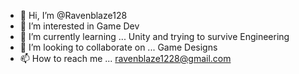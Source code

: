 - 👋 Hi, I’m @Ravenblaze128
- 👀 I’m interested in Game Dev
- 🌱 I’m currently learning ... Unity and trying to survive Engineering
- 💞️ I’m looking to collaborate on ... Game Designs
- 📫 How to reach me ... ravenblaze1228@gmail.com

<!---
Ravenblaze128/Ravenblaze128 is a ✨ special ✨ repository because its `README.md` (this file) appears on your GitHub profile.
You can click the Preview link to take a look at your changes.
--->
